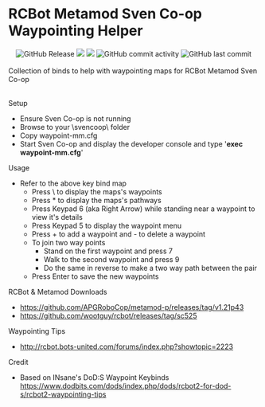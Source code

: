 # RCBot Metamod Sven Co-op Waypointing Helper

<div align="center">
  <img alt="GitHub Release" src="https://img.shields.io/github/v/release/DNA-styx/RCBot-MM-Sven-Coop-Waypointing-Helper">
  <img src="https://img.shields.io/github/downloads/DNA-styx/RCBot-MM-Sven-Coop-Waypointing-Helper/total">
  <img src="https://img.shields.io/github/issues/DNA-styx/RCBot-MM-Sven-Coop-Waypointing-Helper">
  <img alt="GitHub commit activity" src="https://img.shields.io/github/commit-activity/m/DNA-styx/RCBot-MM-Sven-Coop-Waypointing-Helper">
  <img alt="GitHub last commit" src="https://img.shields.io/github/last-commit/DNA-styx/RCBot-MM-Sven-Coop-Waypointing-Helper">
</div>
<br>
Collection of binds to help with waypointing maps for RCBot Metamod Sven Co-op
<br>
<br>



Setup
- Ensure Sven Co-op is not running
- Browse to your \svencoop\ folder
- Copy waypoint-mm.cfg 
- Start Sven Co-op and display the developer console and type '**exec waypoint-mm.cfg**'



Usage
- Refer to the above key bind map
  - Press \ to display the maps's waypoints
  - Press * to display the maps's pathways
  - Press Keypad 6 (aka Right Arrow) while standing near a waypoint to view it's details
  - Press Keypad 5 to display the waypoint menu
  - Press + to add a waypoint and - to delete a waypoint
  - To join two way points
    - Stand on the first waypoint and press 7
    - Walk to the second waypoint and press 9
    - Do the same in reverse to make a two way path between the pair
  - Press Enter to save the new waypoints

RCBot & Metamod Downloads
- https://github.com/APGRoboCop/metamod-p/releases/tag/v1.21p43
- https://github.com/wootguy/rcbot/releases/tag/sc525

Waypointing Tips
- http://rcbot.bots-united.com/forums/index.php?showtopic=2223


Credit
- Based on INsane's DoD:S Waypoint Keybinds https://www.dodbits.com/dods/index.php/dods/rcbot2-for-dod-s/rcbot2-waypointing-tips

